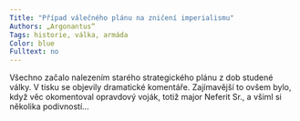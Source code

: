 ```yaml
---
Title: "Případ válečného plánu na zničení imperialismu"
Authors: „Argonantus“
Tags: historie, válka, armáda
Color: blue
Fulltext: no 
---
```

Všechno začalo nalezením starého strategického
plánu z dob studené války. V tisku
se objevily dramatické komentáře. Zajímavější
to ovšem bylo, když věc okomentoval
opravdový voják, totiž major Neferit
Sr., a všiml si několika podivností...